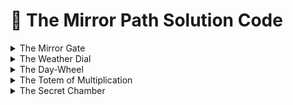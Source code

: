# 🪩 The Mirror Path Solution Code

<details><summary>The Mirror Gate</summary>


</details>

<details><summary>The Weather Dial</summary>


</details>

<details><summary>The Day-Wheel</summary>


</details>

<details><summary>The Totem of Multiplication</summary>


</details>

<details><summary>The Secret Chamber</summary>


</details>